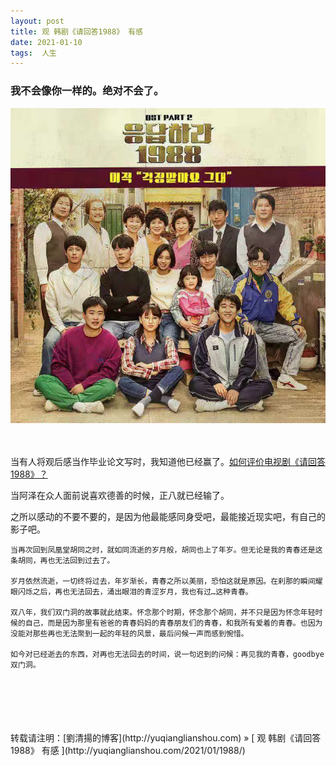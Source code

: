 ```yaml
---
layout: post  
title: 观 韩剧《请回答1988》 有感
date: 2021-01-10  
tags:  人生
---
```

### 我不会像你一样的。绝对不会了。

![](/images/posts/1988/1988.webp)  
<br/> 
<br/> 

当有人将观后感当作毕业论文写时，我知道他已经赢了。[如何评价电视剧《请回答1988》？](https://www.zhihu.com/question/37297976/answer/239283117)  

当阿泽在众人面前说喜欢德善的时候，正八就已经输了。  

之所以感动的不要不要的，是因为他最能感同身受吧，最能接近现实吧，有自己的影子吧。

```
当再次回到凤凰堂胡同之时，就如同流逝的岁月般，胡同也上了年岁。但无论是我的青春还是这条胡同，再也无法回到过去了。  

岁月依然流逝，一切终将过去，年岁渐长，青春之所以美丽，恐怕这就是原因。在刹那的瞬间耀眼闪烁之后，再也无法回去，涌出眼泪的青涩岁月，我也有过…这种青春。  

双八年，我们双门洞的故事就此结束。怀念那个时期，怀念那个胡同，并不只是因为怀念年轻时候的自己，而是因为那里有爸爸的青春妈妈的青春朋友们的青春，和我所有爱着的青春。也因为没能对那些再也无法聚到一起的年轻的风景，最后问候一声而感到惋惜。  

如今对已经逝去的东西，对再也无法回去的时间，说一句迟到的问候：再见我的青春，goodbye 双门洞。
```


<br/> 
<br/> 
<br/> 
<br/> 
<br/> 
转载请注明：[劉清揚的博客](http://yuqianglianshou.com) » [ 观 韩剧《请回答1988》 有感 ](http://yuqianglianshou.com/2021/01/1988/)  
<br/>